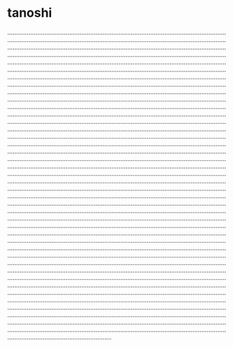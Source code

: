 # tanoshi
.......................................................................................................................................................................................................................................................................................................................................................................................................................................................................................................................................................................................................................................................................................................................................................................................................................................................................................................................................................................................................................................................................................................................................................................................................................................................................................................................................................................................................................................................................................................................................................................................................................................................................................................................................................................................................................................................................................................................................................................................................................................................................................................................................................................................................................................................................................................................................................................................................................................................................................................................................................................................................................................................................................................................................................................................................................................................................................................................................................................................................................................................................................................................................................................................................................................................................................................................................................................................................................................................................................................................................................................................................................................................................................................................................................................................................................................................................................................................................................................................................................................................................................................................................................................................................................................................................................................................................................................................................................................................................................................................................................................................................................................................................................................................................................................................................................................................................................................................................................................................................................................................................................................................................................................................................................................................................................................................................................